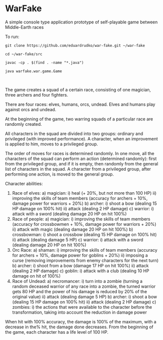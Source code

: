# WarFake

A simple console type application prototype of self-playable game between Middle-Earth races

To run:

`git clone https://github.com/eduardrudko/war-fake.git ~/war-fake`

`cd ~/war-fake/src`

`javac -cp . $(find . -name "*.java")`

`java warfake.war.game.Game`

<br>

The game creates a squad of a certain race, consisting of one magician, three archers and four fighters.

There are four races: elves, humans, orcs, undead. Elves and humans play against orcs and undead.

At the beginning of the game, two warring squads of a particular race are randomly created.

All characters in the squad are divided into two groups: ordinary and privileged (with improved performance). A character, when an improvement is applied to him, moves to a privileged group.

The order of moves for races is determined randomly. In one move, all the characters of the squad can perform an action (determined randomly): first from the privileged group, and if it is empty, then randomly from the general list of characters in the squad. A character from a privileged group, after performing one action, is moved to the general group.

Character abilities:
1) Race of elves:
a) magician:
i) heal (+ 20%, but not more than 100 HP)
ii) improving the skills of team members (accuracy for archers + 10%, damage power for warriors + 20%)
b) archer:
i) shoot a bow (dealing 15 HP damage on 100% hit)
ii) attack (dealing 2 HP damage)
c) warrior:
i) attack with a sword (dealing damage 20 HP on hit 100%)
2) Race of people:
a) magician:
i) improving the skills of team members (accuracy for crossbowmen + 10%, damage power for warriors + 20%)
ii) attack with magic (dealing damage 20 HP on hit 100%)
b) crossbowman:
i) shoot a crossbow (dealing 15 HP damage on 100% hit)
ii) attack (dealing damage 5 HP)
c) warrior:
i) attack with a sword (dealing damage 20 HP on hit 100%)
3) Orc Race:
a) shaman:
i) improving the skills of team members (accuracy for archers + 10%, damage power for goblins + 20%)
ii) imposing a curse (removing improvements from enemy characters for the next turn)
b) archer:
i) shoot from a bow (damage 17 HP on hit 100%)
ii) attack (dealing 2 HP damage)
c) goblin:
i) attack with a club (dealing 10 HP damage on hit of 100%)
4) Race of Undead:
a) necromancer:
i) turn into a zombie (turning a random deceased warrior of any race into a zombie, the turned warrior gets 80 HP and the power of his damage is reduced by 20% of the original value)
ii) attack (dealing damage 5 HP)
b) archer:
i) shoot a bow (dealing 15 HP damage on 100% hit)
ii) attack (dealing 2 HP damage)
c) zombies:
i) the actions that were available to the character before the transformation, taking into account the reduction in damage power

When hit with 100% accuracy, the damage is 100% of the maximum, with a decrease in the% hit, the damage done decreases.
From the beginning of the game, each character has a life level of 100 HP.
